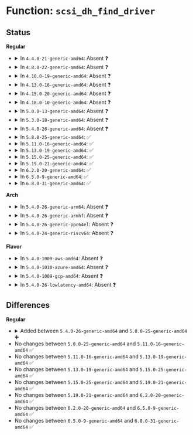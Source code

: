 # Function: <code>scsi_dh_find_driver</code>

## Status
<b>Regular</b>
<ul>
<li>
<details>
<summary>In <code>4.4.0-21-generic-amd64</code>: Absent ❓</summary>

```json
{
  "name": "scsi_dh_find_driver",
  "collision_type": "Unique Static",
  "inline_type": "Full",
  "funcs": [
    {
      "addr": 18446744071584848436,
      "name": "scsi_dh_find_driver",
      "external": false,
      "loc": "drivers/scsi/scsi_dh.c:76",
      "file": "drivers/scsi/scsi_dh.c",
      "inline": "not declared, inlined",
      "caller_inline": [
        "drivers/scsi/scsi_dh.c:scsi_dh_add_device"
      ],
      "caller_func": []
    }
  ],
  "symbols": []
}
```
</details>
</li>
<li>
<details>
<summary>In <code>4.8.0-22-generic-amd64</code>: Absent ❓</summary>

```json
{
  "name": "scsi_dh_find_driver",
  "collision_type": "Unique Static",
  "inline_type": "Full",
  "funcs": [
    {
      "addr": 18446744071585210810,
      "name": "scsi_dh_find_driver",
      "external": false,
      "loc": "drivers/scsi/scsi_dh.c:76",
      "file": "drivers/scsi/scsi_dh.c",
      "inline": "not declared, inlined",
      "caller_inline": [
        "drivers/scsi/scsi_dh.c:scsi_dh_add_device"
      ],
      "caller_func": []
    }
  ],
  "symbols": []
}
```
</details>
</li>
<li>
<details>
<summary>In <code>4.10.0-19-generic-amd64</code>: Absent ❓</summary>

```json
{
  "name": "scsi_dh_find_driver",
  "collision_type": "Unique Static",
  "inline_type": "Full",
  "funcs": [
    {
      "addr": 18446744071585405370,
      "name": "scsi_dh_find_driver",
      "external": false,
      "loc": "drivers/scsi/scsi_dh.c:76",
      "file": "drivers/scsi/scsi_dh.c",
      "inline": "not declared, inlined",
      "caller_inline": [
        "drivers/scsi/scsi_dh.c:scsi_dh_add_device"
      ],
      "caller_func": []
    }
  ],
  "symbols": []
}
```
</details>
</li>
<li>
<details>
<summary>In <code>4.13.0-16-generic-amd64</code>: Absent ❓</summary>

```json
{
  "name": "scsi_dh_find_driver",
  "collision_type": "Unique Static",
  "inline_type": "Full",
  "funcs": [
    {
      "addr": 18446744071585489546,
      "name": "scsi_dh_find_driver",
      "external": false,
      "loc": "drivers/scsi/scsi_dh.c:76",
      "file": "drivers/scsi/scsi_dh.c",
      "inline": "not declared, inlined",
      "caller_inline": [
        "drivers/scsi/scsi_dh.c:scsi_dh_add_device"
      ],
      "caller_func": []
    }
  ],
  "symbols": []
}
```
</details>
</li>
<li>
<details>
<summary>In <code>4.15.0-20-generic-amd64</code>: Absent ❓</summary>

```json
{
  "name": "scsi_dh_find_driver",
  "collision_type": "Unique Static",
  "inline_type": "Full",
  "funcs": [
    {
      "addr": 18446744071585921155,
      "name": "scsi_dh_find_driver",
      "external": false,
      "loc": "drivers/scsi/scsi_dh.c:79",
      "file": "drivers/scsi/scsi_dh.c",
      "inline": "not declared, inlined",
      "caller_inline": [
        "drivers/scsi/scsi_dh.c:scsi_dh_add_device"
      ],
      "caller_func": []
    }
  ],
  "symbols": []
}
```
</details>
</li>
<li>
<details>
<summary>In <code>4.18.0-10-generic-amd64</code>: Absent ❓</summary>

```json
{
  "name": "scsi_dh_find_driver",
  "collision_type": "Unique Static",
  "inline_type": "Full",
  "funcs": [
    {
      "addr": 18446744071586168469,
      "name": "scsi_dh_find_driver",
      "external": false,
      "loc": "drivers/scsi/scsi_dh.c:82",
      "file": "drivers/scsi/scsi_dh.c",
      "inline": "not declared, inlined",
      "caller_inline": [
        "drivers/scsi/scsi_dh.c:scsi_dh_add_device"
      ],
      "caller_func": []
    }
  ],
  "symbols": []
}
```
</details>
</li>
<li>
<details>
<summary>In <code>5.0.0-13-generic-amd64</code>: Absent ❓</summary>

```json
{
  "name": "scsi_dh_find_driver",
  "collision_type": "Unique Static",
  "inline_type": "Full",
  "funcs": [
    {
      "addr": 18446744071586310261,
      "name": "scsi_dh_find_driver",
      "external": false,
      "loc": "drivers/scsi/scsi_dh.c:82",
      "file": "drivers/scsi/scsi_dh.c",
      "inline": "not declared, inlined",
      "caller_inline": [
        "drivers/scsi/scsi_dh.c:scsi_dh_add_device"
      ],
      "caller_func": []
    }
  ],
  "symbols": []
}
```
</details>
</li>
<li>
<details>
<summary>In <code>5.3.0-18-generic-amd64</code>: Absent ❓</summary>

```json
{
  "name": "scsi_dh_find_driver",
  "collision_type": "Unique Static",
  "inline_type": "Full",
  "funcs": [
    {
      "addr": 18446744071586553701,
      "name": "scsi_dh_find_driver",
      "external": false,
      "loc": "drivers/scsi/scsi_dh.c:70",
      "file": "drivers/scsi/scsi_dh.c",
      "inline": "not declared, inlined",
      "caller_inline": [
        "drivers/scsi/scsi_dh.c:scsi_dh_add_device"
      ],
      "caller_func": []
    }
  ],
  "symbols": []
}
```
</details>
</li>
<li>
<details>
<summary>In <code>5.4.0-26-generic-amd64</code>: Absent ❓</summary>

```json
{
  "name": "scsi_dh_find_driver",
  "collision_type": "Unique Static",
  "inline_type": "Full",
  "funcs": [
    {
      "addr": 18446744071586700917,
      "name": "scsi_dh_find_driver",
      "external": false,
      "loc": "drivers/scsi/scsi_dh.c:70",
      "file": "drivers/scsi/scsi_dh.c",
      "inline": "not declared, inlined",
      "caller_inline": [
        "drivers/scsi/scsi_dh.c:scsi_dh_add_device"
      ],
      "caller_func": []
    }
  ],
  "symbols": []
}
```
</details>
</li>
<li>
<details>
<summary>In <code>5.8.0-25-generic-amd64</code>: ✅</summary>

```c
const char * scsi_dh_find_driver(struct scsi_device * sdev)
```

```json
{
  "name": "scsi_dh_find_driver",
  "collision_type": "Unique Static",
  "inline_type": "No",
  "funcs": [
    {
      "addr": 18446744071587499840,
      "name": "scsi_dh_find_driver",
      "external": false,
      "loc": "drivers/scsi/scsi_dh.c:71",
      "file": "drivers/scsi/scsi_dh.c",
      "inline": "seen, unknown",
      "caller_inline": [],
      "caller_func": [
        "drivers/scsi/scsi_dh.c:scsi_dh_add_device"
      ]
    }
  ],
  "symbols": [
    {
      "addr": 18446744071587499840,
      "name": "scsi_dh_find_driver",
      "section": ".text",
      "bind": "STB_LOCAL",
      "size": 173
    }
  ]
}
```
</details>
</li>
<li>
<details>
<summary>In <code>5.11.0-16-generic-amd64</code>: ✅</summary>

```c
const char * scsi_dh_find_driver(struct scsi_device * sdev)
```

```json
{
  "name": "scsi_dh_find_driver",
  "collision_type": "Unique Static",
  "inline_type": "No",
  "funcs": [
    {
      "addr": 18446744071587566688,
      "name": "scsi_dh_find_driver",
      "external": false,
      "loc": "drivers/scsi/scsi_dh.c:71",
      "file": "drivers/scsi/scsi_dh.c",
      "inline": "seen, unknown",
      "caller_inline": [],
      "caller_func": [
        "drivers/scsi/scsi_dh.c:scsi_dh_add_device"
      ]
    }
  ],
  "symbols": [
    {
      "addr": 18446744071587566688,
      "name": "scsi_dh_find_driver",
      "section": ".text",
      "bind": "STB_LOCAL",
      "size": 173
    }
  ]
}
```
</details>
</li>
<li>
<details>
<summary>In <code>5.13.0-19-generic-amd64</code>: ✅</summary>

```c
const char * scsi_dh_find_driver(struct scsi_device * sdev)
```

```json
{
  "name": "scsi_dh_find_driver",
  "collision_type": "Unique Static",
  "inline_type": "No",
  "funcs": [
    {
      "addr": 18446744071587448048,
      "name": "scsi_dh_find_driver",
      "external": false,
      "loc": "drivers/scsi/scsi_dh.c:71",
      "file": "drivers/scsi/scsi_dh.c",
      "inline": "seen, unknown",
      "caller_inline": [],
      "caller_func": [
        "drivers/scsi/scsi_dh.c:scsi_dh_add_device"
      ]
    }
  ],
  "symbols": [
    {
      "addr": 18446744071587448048,
      "name": "scsi_dh_find_driver",
      "section": ".text",
      "bind": "STB_LOCAL",
      "size": 173
    }
  ]
}
```
</details>
</li>
<li>
<details>
<summary>In <code>5.15.0-25-generic-amd64</code>: ✅</summary>

```c
const char * scsi_dh_find_driver(struct scsi_device * sdev)
```

```json
{
  "name": "scsi_dh_find_driver",
  "collision_type": "Unique Static",
  "inline_type": "No",
  "funcs": [
    {
      "addr": 18446744071588021488,
      "name": "scsi_dh_find_driver",
      "external": false,
      "loc": "drivers/scsi/scsi_dh.c:71",
      "file": "drivers/scsi/scsi_dh.c",
      "inline": "seen, unknown",
      "caller_inline": [],
      "caller_func": [
        "drivers/scsi/scsi_dh.c:scsi_dh_add_device"
      ]
    }
  ],
  "symbols": [
    {
      "addr": 18446744071588021488,
      "name": "scsi_dh_find_driver",
      "section": ".text",
      "bind": "STB_LOCAL",
      "size": 173
    }
  ]
}
```
</details>
</li>
<li>
<details>
<summary>In <code>5.19.0-21-generic-amd64</code>: ✅</summary>

```c
const char * scsi_dh_find_driver(struct scsi_device * sdev)
```

```json
{
  "name": "scsi_dh_find_driver",
  "collision_type": "Unique Static",
  "inline_type": "No",
  "funcs": [
    {
      "addr": 18446744071589383008,
      "name": "scsi_dh_find_driver",
      "external": false,
      "loc": "drivers/scsi/scsi_dh.c:71",
      "file": "drivers/scsi/scsi_dh.c",
      "inline": "seen, unknown",
      "caller_inline": [],
      "caller_func": [
        "drivers/scsi/scsi_dh.c:scsi_dh_add_device"
      ]
    }
  ],
  "symbols": [
    {
      "addr": 18446744071589383008,
      "name": "scsi_dh_find_driver",
      "section": ".text",
      "bind": "STB_LOCAL",
      "size": 218
    }
  ]
}
```
</details>
</li>
<li>
<details>
<summary>In <code>6.2.0-20-generic-amd64</code>: ✅</summary>

```c
const char * scsi_dh_find_driver(struct scsi_device * sdev)
```

```json
{
  "name": "scsi_dh_find_driver",
  "collision_type": "Unique Static",
  "inline_type": "No",
  "funcs": [
    {
      "addr": 18446744071590955264,
      "name": "scsi_dh_find_driver",
      "external": false,
      "loc": "drivers/scsi/scsi_dh.c:71",
      "file": "drivers/scsi/scsi_dh.c",
      "inline": "seen, unknown",
      "caller_inline": [],
      "caller_func": [
        "drivers/scsi/scsi_dh.c:scsi_dh_add_device"
      ]
    }
  ],
  "symbols": [
    {
      "addr": 18446744071590955264,
      "name": "scsi_dh_find_driver",
      "section": ".text",
      "bind": "STB_LOCAL",
      "size": 218
    }
  ]
}
```
</details>
</li>
<li>
<details>
<summary>In <code>6.5.0-9-generic-amd64</code>: ✅</summary>

```c
const char * scsi_dh_find_driver(struct scsi_device * sdev)
```

```json
{
  "name": "scsi_dh_find_driver",
  "collision_type": "Unique Static",
  "inline_type": "No",
  "funcs": [
    {
      "addr": 18446744071591299344,
      "name": "scsi_dh_find_driver",
      "external": false,
      "loc": "drivers/scsi/scsi_dh.c:71",
      "file": "drivers/scsi/scsi_dh.c",
      "inline": "seen, unknown",
      "caller_inline": [],
      "caller_func": [
        "drivers/scsi/scsi_dh.c:scsi_dh_add_device"
      ]
    }
  ],
  "symbols": [
    {
      "addr": 18446744071591299344,
      "name": "scsi_dh_find_driver",
      "section": ".text",
      "bind": "STB_LOCAL",
      "size": 218
    }
  ]
}
```
</details>
</li>
<li>
<details>
<summary>In <code>6.8.0-31-generic-amd64</code>: ✅</summary>

```c
const char * scsi_dh_find_driver(struct scsi_device * sdev)
```

```json
{
  "name": "scsi_dh_find_driver",
  "collision_type": "Unique Static",
  "inline_type": "No",
  "funcs": [
    {
      "addr": 18446744071591647552,
      "name": "scsi_dh_find_driver",
      "external": false,
      "loc": "drivers/scsi/scsi_dh.c:71",
      "file": "drivers/scsi/scsi_dh.c",
      "inline": "seen, unknown",
      "caller_inline": [],
      "caller_func": [
        "drivers/scsi/scsi_dh.c:scsi_dh_add_device"
      ]
    }
  ],
  "symbols": [
    {
      "addr": 18446744071591647552,
      "name": "scsi_dh_find_driver",
      "section": ".text",
      "bind": "STB_LOCAL",
      "size": 218
    }
  ]
}
```
</details>
</li>
</ul>
<b>Arch</b>
<ul>
<li>
<details>
<summary>In <code>5.4.0-26-generic-arm64</code>: Absent ❓</summary>

```json
{
  "name": "scsi_dh_find_driver",
  "collision_type": "Unique Static",
  "inline_type": "Full",
  "funcs": [
    {
      "addr": 18446603336499610408,
      "name": "scsi_dh_find_driver",
      "external": false,
      "loc": "drivers/scsi/scsi_dh.c:70",
      "file": "drivers/scsi/scsi_dh.c",
      "inline": "not declared, inlined",
      "caller_inline": [
        "drivers/scsi/scsi_dh.c:scsi_dh_add_device"
      ],
      "caller_func": []
    }
  ],
  "symbols": []
}
```
</details>
</li>
<li>
<details>
<summary>In <code>5.4.0-26-generic-armhf</code>: Absent ❓</summary>

```json
{
  "name": "scsi_dh_find_driver",
  "collision_type": "Unique Static",
  "inline_type": "Full",
  "funcs": [
    {
      "addr": 3232065956,
      "name": "scsi_dh_find_driver",
      "external": false,
      "loc": "drivers/scsi/scsi_dh.c:70",
      "file": "drivers/scsi/scsi_dh.c",
      "inline": "not declared, inlined",
      "caller_inline": [
        "drivers/scsi/scsi_dh.c:scsi_dh_add_device"
      ],
      "caller_func": []
    }
  ],
  "symbols": []
}
```
</details>
</li>
<li>
<details>
<summary>In <code>5.4.0-26-generic-ppc64el</code>: Absent ❓</summary>

```json
{
  "name": "scsi_dh_find_driver",
  "collision_type": "Unique Static",
  "inline_type": "Full",
  "funcs": [
    {
      "addr": 13835058055292916128,
      "name": "scsi_dh_find_driver",
      "external": false,
      "loc": "drivers/scsi/scsi_dh.c:70",
      "file": "drivers/scsi/scsi_dh.c",
      "inline": "not declared, inlined",
      "caller_inline": [
        "drivers/scsi/scsi_dh.c:scsi_dh_add_device"
      ],
      "caller_func": []
    }
  ],
  "symbols": []
}
```
</details>
</li>
<li>
<details>
<summary>In <code>5.4.0-24-generic-riscv64</code>: Absent ❓</summary>

```json
{
  "name": "scsi_dh_find_driver",
  "collision_type": "Unique Static",
  "inline_type": "Full",
  "funcs": [
    {
      "addr": 18446743936276795808,
      "name": "scsi_dh_find_driver",
      "external": false,
      "loc": "drivers/scsi/scsi_dh.c:70",
      "file": "drivers/scsi/scsi_dh.c",
      "inline": "not declared, inlined",
      "caller_inline": [
        "drivers/scsi/scsi_dh.c:scsi_dh_add_device"
      ],
      "caller_func": []
    }
  ],
  "symbols": []
}
```
</details>
</li>
</ul>
<b>Flavor</b>
<ul>
<li>
<details>
<summary>In <code>5.4.0-1009-aws-amd64</code>: Absent ❓</summary>

```json
{
  "name": "scsi_dh_find_driver",
  "collision_type": "Unique Static",
  "inline_type": "Full",
  "funcs": [
    {
      "addr": 18446744071586391397,
      "name": "scsi_dh_find_driver",
      "external": false,
      "loc": "drivers/scsi/scsi_dh.c:70",
      "file": "drivers/scsi/scsi_dh.c",
      "inline": "not declared, inlined",
      "caller_inline": [
        "drivers/scsi/scsi_dh.c:scsi_dh_add_device"
      ],
      "caller_func": []
    }
  ],
  "symbols": []
}
```
</details>
</li>
<li>
<details>
<summary>In <code>5.4.0-1010-azure-amd64</code>: Absent ❓</summary>

```json
{
  "name": "scsi_dh_find_driver",
  "collision_type": "Unique Static",
  "inline_type": "Full",
  "funcs": [
    {
      "addr": 18446744071586232709,
      "name": "scsi_dh_find_driver",
      "external": false,
      "loc": "drivers/scsi/scsi_dh.c:70",
      "file": "drivers/scsi/scsi_dh.c",
      "inline": "not declared, inlined",
      "caller_inline": [
        "drivers/scsi/scsi_dh.c:scsi_dh_add_device"
      ],
      "caller_func": []
    }
  ],
  "symbols": []
}
```
</details>
</li>
<li>
<details>
<summary>In <code>5.4.0-1009-gcp-amd64</code>: Absent ❓</summary>

```json
{
  "name": "scsi_dh_find_driver",
  "collision_type": "Unique Static",
  "inline_type": "Full",
  "funcs": [
    {
      "addr": 18446744071586648885,
      "name": "scsi_dh_find_driver",
      "external": false,
      "loc": "drivers/scsi/scsi_dh.c:70",
      "file": "drivers/scsi/scsi_dh.c",
      "inline": "not declared, inlined",
      "caller_inline": [
        "drivers/scsi/scsi_dh.c:scsi_dh_add_device"
      ],
      "caller_func": []
    }
  ],
  "symbols": []
}
```
</details>
</li>
<li>
<details>
<summary>In <code>5.4.0-26-lowlatency-amd64</code>: Absent ❓</summary>

```json
{
  "name": "scsi_dh_find_driver",
  "collision_type": "Unique Static",
  "inline_type": "Full",
  "funcs": [
    {
      "addr": 18446744071586761429,
      "name": "scsi_dh_find_driver",
      "external": false,
      "loc": "drivers/scsi/scsi_dh.c:70",
      "file": "drivers/scsi/scsi_dh.c",
      "inline": "not declared, inlined",
      "caller_inline": [
        "drivers/scsi/scsi_dh.c:scsi_dh_add_device"
      ],
      "caller_func": []
    }
  ],
  "symbols": []
}
```
</details>
</li>
</ul>

## Differences
<b>Regular</b>
<ul>
<li>
<details>
<summary>Added between <code>5.4.0-26-generic-amd64</code> and <code>5.8.0-25-generic-amd64</code> ➕</summary>

```c
const char * scsi_dh_find_driver(struct scsi_device * sdev)
```
</details>
</li>
<li>
No changes between <code>5.8.0-25-generic-amd64</code> and <code>5.11.0-16-generic-amd64</code> ✅
</li>
<li>
No changes between <code>5.11.0-16-generic-amd64</code> and <code>5.13.0-19-generic-amd64</code> ✅
</li>
<li>
No changes between <code>5.13.0-19-generic-amd64</code> and <code>5.15.0-25-generic-amd64</code> ✅
</li>
<li>
No changes between <code>5.15.0-25-generic-amd64</code> and <code>5.19.0-21-generic-amd64</code> ✅
</li>
<li>
No changes between <code>5.19.0-21-generic-amd64</code> and <code>6.2.0-20-generic-amd64</code> ✅
</li>
<li>
No changes between <code>6.2.0-20-generic-amd64</code> and <code>6.5.0-9-generic-amd64</code> ✅
</li>
<li>
No changes between <code>6.5.0-9-generic-amd64</code> and <code>6.8.0-31-generic-amd64</code> ✅
</li>
</ul>
